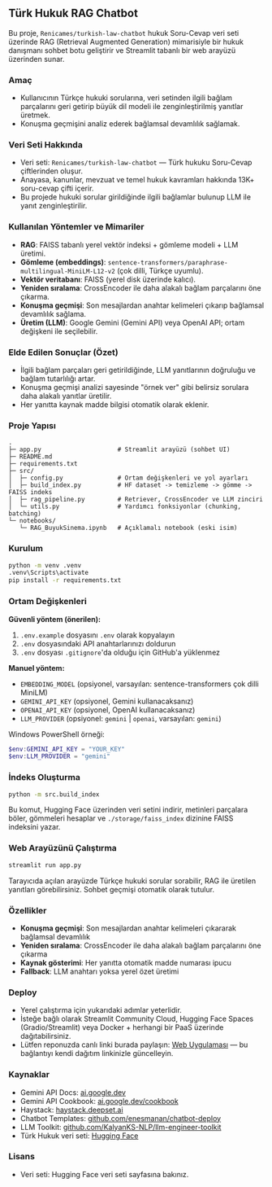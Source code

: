 ## Türk Hukuk RAG Chatbot

Bu proje, `Renicames/turkish-law-chatbot` hukuk Soru-Cevap veri seti üzerinde RAG (Retrieval Augmented Generation) mimarisiyle bir hukuk danışmanı sohbet botu geliştirir ve Streamlit tabanlı bir web arayüzü üzerinden sunar.

### Amaç
- Kullanıcının Türkçe hukuki sorularına, veri setinden ilgili bağlam parçalarını geri getirip büyük dil modeli ile zenginleştirilmiş yanıtlar üretmek.
- Konuşma geçmişini analiz ederek bağlamsal devamlılık sağlamak.

### Veri Seti Hakkında
- Veri seti: `Renicames/turkish-law-chatbot` — Türk hukuku Soru-Cevap çiftlerinden oluşur.
- Anayasa, kanunlar, mevzuat ve temel hukuk kavramları hakkında 13K+ soru-cevap çifti içerir.
- Bu projede hukuki sorular girildiğinde ilgili bağlamlar bulunup LLM ile yanıt zenginleştirilir.

### Kullanılan Yöntemler ve Mimariler
- **RAG**: FAISS tabanlı yerel vektör indeksi + gömleme modeli + LLM üretimi.
- **Gömleme (embeddings)**: `sentence-transformers/paraphrase-multilingual-MiniLM-L12-v2` (çok dilli, Türkçe uyumlu).
- **Vektör veritabanı**: FAISS (yerel disk üzerinde kalıcı).
- **Yeniden sıralama**: CrossEncoder ile daha alakalı bağlam parçalarını öne çıkarma.
- **Konuşma geçmişi**: Son mesajlardan anahtar kelimeleri çıkarıp bağlamsal devamlılık sağlama.
- **Üretim (LLM)**: Google Gemini (Gemini API) veya OpenAI API; ortam değişkeni ile seçilebilir.

### Elde Edilen Sonuçlar (Özet)
- İlgili bağlam parçaları geri getirildiğinde, LLM yanıtlarının doğruluğu ve bağlam tutarlılığı artar.
- Konuşma geçmişi analizi sayesinde "örnek ver" gibi belirsiz sorulara daha alakalı yanıtlar üretilir.
- Her yanıtta kaynak madde bilgisi otomatik olarak eklenir.

### Proje Yapısı
```
.
├─ app.py                     # Streamlit arayüzü (sohbet UI)
├─ README.md
├─ requirements.txt
├─ src/
│  ├─ config.py               # Ortam değişkenleri ve yol ayarları
│  ├─ build_index.py          # HF dataset -> temizleme -> gömme -> FAISS indeks
│  ├─ rag_pipeline.py         # Retriever, CrossEncoder ve LLM zinciri
│  └─ utils.py                # Yardımcı fonksiyonlar (chunking, batching)
└─ notebooks/
   └─ RAG_BuyukSinema.ipynb   # Açıklamalı notebook (eski isim)
```

### Kurulum
```bash
python -m venv .venv
.venv\Scripts\activate
pip install -r requirements.txt
```

### Ortam Değişkenleri
**Güvenli yöntem (önerilen):**
1. `.env.example` dosyasını `.env` olarak kopyalayın
2. `.env` dosyasındaki API anahtarlarınızı doldurun
3. `.env` dosyası `.gitignore`'da olduğu için GitHub'a yüklenmez

**Manuel yöntem:**
- `EMBEDDING_MODEL` (opsiyonel, varsayılan: sentence-transformers çok dilli MiniLM)
- `GEMINI_API_KEY` (opsiyonel, Gemini kullanacaksanız)
- `OPENAI_API_KEY` (opsiyonel, OpenAI kullanacaksanız)
- `LLM_PROVIDER` (opsiyonel: `gemini` | `openai`, varsayılan: `gemini`)

Windows PowerShell örneği:
```powershell
$env:GEMINI_API_KEY = "YOUR_KEY"
$env:LLM_PROVIDER = "gemini"
```

### İndeks Oluşturma
```bash
python -m src.build_index
```
Bu komut, Hugging Face üzerinden veri setini indirir, metinleri parçalara böler, gömmeleri hesaplar ve `./storage/faiss_index` dizinine FAISS indeksini yazar.

### Web Arayüzünü Çalıştırma
```bash
streamlit run app.py
```
Tarayıcıda açılan arayüzde Türkçe hukuki sorular sorabilir, RAG ile üretilen yanıtları görebilirsiniz. Sohbet geçmişi otomatik olarak tutulur.

### Özellikler
- **Konuşma geçmişi**: Son mesajlardan anahtar kelimeleri çıkararak bağlamsal devamlılık
- **Yeniden sıralama**: CrossEncoder ile daha alakalı bağlam parçalarını öne çıkarma
- **Kaynak gösterimi**: Her yanıtta otomatik madde numarası ipucu
- **Fallback**: LLM anahtarı yoksa yerel özet üretimi

### Deploy
- Yerel çalıştırma için yukarıdaki adımlar yeterlidir.
- İsteğe bağlı olarak Streamlit Community Cloud, Hugging Face Spaces (Gradio/Streamlit) veya Docker + herhangi bir PaaS üzerinde dağıtabilirsiniz.
- Lütfen reponuzda canlı linki burada paylaşın: [Web Uygulaması](https://example.com) — bu bağlantıyı kendi dağıtım linkinizle güncelleyin.

### Kaynaklar
- Gemini API Docs: [ai.google.dev](https://ai.google.dev/gemini-api/docs)
- Gemini API Cookbook: [ai.google.dev/cookbook](https://ai.google.dev/gemini-api/cookbook)
- Haystack: [haystack.deepset.ai](https://haystack.deepset.ai/)
- Chatbot Templates: [github.com/enesmanan/chatbot-deploy](https://github.com/enesmanan/chatbot-deploy)
- LLM Toolkit: [github.com/KalyanKS-NLP/llm-engineer-toolkit](https://github.com/KalyanKS-NLP/llm-engineer-toolkit)
- Türk Hukuk veri seti: [Hugging Face](https://huggingface.co/datasets/Renicames/turkish-law-chatbot)

### Lisans
- Veri seti: Hugging Face veri seti sayfasına bakınız.